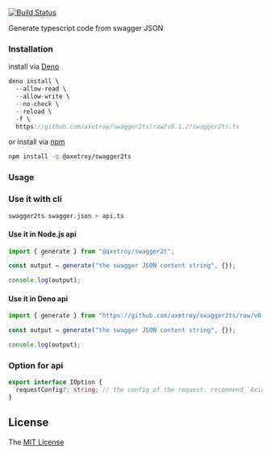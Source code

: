[![Build Status](https://github.com/axetroy/swagger2ts/workflows/test/badge.svg)](https://github.com/axetroy/swagger2ts/actions)

Generate typescript code from swagger JSON

### Installation

install via [Deno](https://deno.land)

```typescript
deno install \
  --allow-read \
  --allow-write \
  --no-check \
  --reload \
  -f \
  https://github.com/axetroy/swagger2ts/raw/v0.1.2/swagger2ts.ts
```

or install via [npm](https://npmjs.com)

```bash
npm install -g @axetroy/swagger2ts
```

### Usage

### Use it with cli

```bash
swagger2ts swagger.json > api.ts
```

#### Use it in Node.js api

```js
import { generate } from "@axetroy/swagger2t";

const output = generate("the swagger JSON content string", {});

console.log(output);
```

#### Use it in Deno api

```ts
import { generate } from "https://github.com/axetroy/swagger2ts/raw/v0.1.2/generate.ts";

const output = generate("the swagger JSON content string", {});

console.log(output);
```

### Option for api

```ts
export interface IOption {
  requestConfig?: string; // the config of the request. recommend `AxiosRequestConfig`. defaults to 'unknown'
}
```

## License

The [MIT License](LICENSE)

